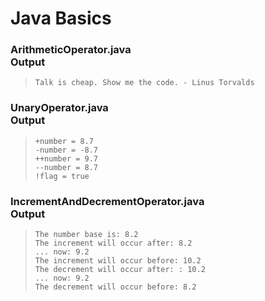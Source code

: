 # __Java Basics__

### __ArithmeticOperator.java__ <br/> Output
> ``` Talk is cheap. Show me the code. - Linus Torvalds ```

### __UnaryOperator.java__ <br/> Output
> ``` +number = 8.7 ``` <br/>
> ``` -number = -8.7 ``` <br/>
> ``` ++number = 9.7 ``` <br/>
> ``` --number = 8.7 ``` <br/>
> ``` !flag = true ```

### __IncrementAndDecrementOperator.java__ <br/> Output
> ``` The number base is: 8.2 ``` <br/>
> ``` The increment will occur after: 8.2 ``` <br/>
> ``` ... now: 9.2 ``` <br/>
> ``` The increment will occur before: 10.2 ``` <br/>
> ``` The decrement will occur after: : 10.2 ``` <br/>
> ``` ... now: 9.2 ``` <br/>
> ``` The decrement will occur before: 8.2 ```